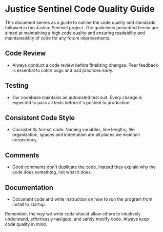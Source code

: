 # Justice Sentinel Code Quality Guide

This document serves as a guide to outline the code quality and standards followed in the Justice Sentinel project. The guidelines presented herein are aimed at maintaining a high code quality and ensuring readability and maintainability of code for any future improvements.

## Code Review

- Always conduct a code review before finalizing changes. Peer feedback is essential to catch bugs and bad practices early.

## Testing

- Our codebase maintains an automated test suit. Every change is expected to pass all tests before it's pushed to production.

## Consistent Code Style

- Consistently format code. Naming variables, line lengths, file organization, spaces and indentation are all places we maintain consistency.

## Comments

- Good comments don't duplicate the code. Instead they explain why the code does something, not what it does.

## Documentation

- Document code and write instruction on how to run the program from install to startup.

Remember, the way we write code should allow others to intuitively understand, effortlessly navigate, and safely modify code. Always keep code quality in mind.